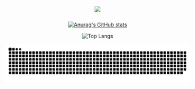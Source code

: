 <h1 align="center">
  <a href="https://git.io/typing-svg">
    <img src="https://readme-typing-svg.herokuapp.com/?lines=Hello,+There!+👋;I'm+Muhammad+Fachril+Irham...;Nice+to+meet+you!&center=true&size=25">
  </a>
</h1>

<div align="center">

  [![Anurag's GitHub stats](https://github-readme-stats.vercel.app/api?username=mfachrilirham&show_icons=true&theme=one_dark_pro)](https://github.com/mfachrilirham/github-readme-stats)
  
  ![Top Langs](https://github-readme-stats.vercel.app/api/top-langs/?username=mfachrilirham&hide_progress=false&theme=one_dark_pro&layout=compact)

</div>

<div align="center">

  ![Snake animation](https://raw.githubusercontent.com/mfachrilirham/mfachrilirham/output/snake.svg)
  
</div>



